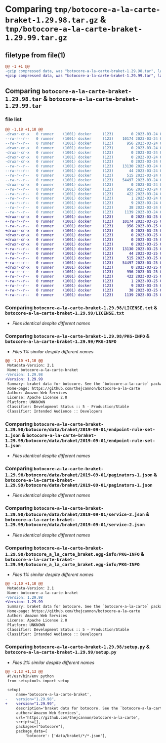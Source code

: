 # Comparing `tmp/botocore-a-la-carte-braket-1.29.98.tar.gz` & `tmp/botocore-a-la-carte-braket-1.29.99.tar.gz`

## filetype from file(1)

```diff
@@ -1 +1 @@
-gzip compressed data, was "botocore-a-la-carte-braket-1.29.98.tar", last modified: Fri Mar 24 01:24:10 2023, max compression
+gzip compressed data, was "botocore-a-la-carte-braket-1.29.99.tar", last modified: Sat Mar 25 01:22:29 2023, max compression
```

## Comparing `botocore-a-la-carte-braket-1.29.98.tar` & `botocore-a-la-carte-braket-1.29.99.tar`

### file list

```diff
@@ -1,18 +1,18 @@
-drwxr-xr-x   0 runner    (1001) docker     (123)        0 2023-03-24 01:24:10.165855 botocore-a-la-carte-braket-1.29.98/
--rw-r--r--   0 runner    (1001) docker     (123)    10174 2023-03-24 01:24:09.000000 botocore-a-la-carte-braket-1.29.98/LICENSE.txt
--rw-r--r--   0 runner    (1001) docker     (123)      956 2023-03-24 01:24:10.165855 botocore-a-la-carte-braket-1.29.98/PKG-INFO
-drwxr-xr-x   0 runner    (1001) docker     (123)        0 2023-03-24 01:24:10.165855 botocore-a-la-carte-braket-1.29.98/botocore/
-drwxr-xr-x   0 runner    (1001) docker     (123)        0 2023-03-24 01:24:10.165855 botocore-a-la-carte-braket-1.29.98/botocore/data/
-drwxr-xr-x   0 runner    (1001) docker     (123)        0 2023-03-24 01:24:10.165855 botocore-a-la-carte-braket-1.29.98/botocore/data/braket/
-drwxr-xr-x   0 runner    (1001) docker     (123)        0 2023-03-24 01:24:10.165855 botocore-a-la-carte-braket-1.29.98/botocore/data/braket/2019-09-01/
--rw-r--r--   0 runner    (1001) docker     (123)    13130 2023-03-24 01:23:57.000000 botocore-a-la-carte-braket-1.29.98/botocore/data/braket/2019-09-01/endpoint-rule-set-1.json
--rw-r--r--   0 runner    (1001) docker     (123)       44 2023-03-24 01:23:57.000000 botocore-a-la-carte-braket-1.29.98/botocore/data/braket/2019-09-01/examples-1.json
--rw-r--r--   0 runner    (1001) docker     (123)      515 2023-03-24 01:23:57.000000 botocore-a-la-carte-braket-1.29.98/botocore/data/braket/2019-09-01/paginators-1.json
--rw-r--r--   0 runner    (1001) docker     (123)    54497 2023-03-24 01:23:57.000000 botocore-a-la-carte-braket-1.29.98/botocore/data/braket/2019-09-01/service-2.json
-drwxr-xr-x   0 runner    (1001) docker     (123)        0 2023-03-24 01:24:10.165855 botocore-a-la-carte-braket-1.29.98/botocore_a_la_carte_braket.egg-info/
--rw-r--r--   0 runner    (1001) docker     (123)      956 2023-03-24 01:24:10.000000 botocore-a-la-carte-braket-1.29.98/botocore_a_la_carte_braket.egg-info/PKG-INFO
--rw-r--r--   0 runner    (1001) docker     (123)      422 2023-03-24 01:24:10.000000 botocore-a-la-carte-braket-1.29.98/botocore_a_la_carte_braket.egg-info/SOURCES.txt
--rw-r--r--   0 runner    (1001) docker     (123)        1 2023-03-24 01:24:10.000000 botocore-a-la-carte-braket-1.29.98/botocore_a_la_carte_braket.egg-info/dependency_links.txt
--rw-r--r--   0 runner    (1001) docker     (123)        9 2023-03-24 01:24:10.000000 botocore-a-la-carte-braket-1.29.98/botocore_a_la_carte_braket.egg-info/top_level.txt
--rw-r--r--   0 runner    (1001) docker     (123)       38 2023-03-24 01:24:10.165855 botocore-a-la-carte-braket-1.29.98/setup.cfg
--rw-r--r--   0 runner    (1001) docker     (123)     1139 2023-03-24 01:24:09.000000 botocore-a-la-carte-braket-1.29.98/setup.py
+drwxr-xr-x   0 runner    (1001) docker     (123)        0 2023-03-25 01:22:29.250739 botocore-a-la-carte-braket-1.29.99/
+-rw-r--r--   0 runner    (1001) docker     (123)    10174 2023-03-25 01:22:28.000000 botocore-a-la-carte-braket-1.29.99/LICENSE.txt
+-rw-r--r--   0 runner    (1001) docker     (123)      956 2023-03-25 01:22:29.250739 botocore-a-la-carte-braket-1.29.99/PKG-INFO
+drwxr-xr-x   0 runner    (1001) docker     (123)        0 2023-03-25 01:22:29.246739 botocore-a-la-carte-braket-1.29.99/botocore/
+drwxr-xr-x   0 runner    (1001) docker     (123)        0 2023-03-25 01:22:29.246739 botocore-a-la-carte-braket-1.29.99/botocore/data/
+drwxr-xr-x   0 runner    (1001) docker     (123)        0 2023-03-25 01:22:29.246739 botocore-a-la-carte-braket-1.29.99/botocore/data/braket/
+drwxr-xr-x   0 runner    (1001) docker     (123)        0 2023-03-25 01:22:29.250739 botocore-a-la-carte-braket-1.29.99/botocore/data/braket/2019-09-01/
+-rw-r--r--   0 runner    (1001) docker     (123)    13130 2023-03-25 01:22:12.000000 botocore-a-la-carte-braket-1.29.99/botocore/data/braket/2019-09-01/endpoint-rule-set-1.json
+-rw-r--r--   0 runner    (1001) docker     (123)       44 2023-03-25 01:22:12.000000 botocore-a-la-carte-braket-1.29.99/botocore/data/braket/2019-09-01/examples-1.json
+-rw-r--r--   0 runner    (1001) docker     (123)      515 2023-03-25 01:22:12.000000 botocore-a-la-carte-braket-1.29.99/botocore/data/braket/2019-09-01/paginators-1.json
+-rw-r--r--   0 runner    (1001) docker     (123)    54497 2023-03-25 01:22:12.000000 botocore-a-la-carte-braket-1.29.99/botocore/data/braket/2019-09-01/service-2.json
+drwxr-xr-x   0 runner    (1001) docker     (123)        0 2023-03-25 01:22:29.250739 botocore-a-la-carte-braket-1.29.99/botocore_a_la_carte_braket.egg-info/
+-rw-r--r--   0 runner    (1001) docker     (123)      956 2023-03-25 01:22:29.000000 botocore-a-la-carte-braket-1.29.99/botocore_a_la_carte_braket.egg-info/PKG-INFO
+-rw-r--r--   0 runner    (1001) docker     (123)      422 2023-03-25 01:22:29.000000 botocore-a-la-carte-braket-1.29.99/botocore_a_la_carte_braket.egg-info/SOURCES.txt
+-rw-r--r--   0 runner    (1001) docker     (123)        1 2023-03-25 01:22:29.000000 botocore-a-la-carte-braket-1.29.99/botocore_a_la_carte_braket.egg-info/dependency_links.txt
+-rw-r--r--   0 runner    (1001) docker     (123)        9 2023-03-25 01:22:29.000000 botocore-a-la-carte-braket-1.29.99/botocore_a_la_carte_braket.egg-info/top_level.txt
+-rw-r--r--   0 runner    (1001) docker     (123)       38 2023-03-25 01:22:29.250739 botocore-a-la-carte-braket-1.29.99/setup.cfg
+-rw-r--r--   0 runner    (1001) docker     (123)     1139 2023-03-25 01:22:28.000000 botocore-a-la-carte-braket-1.29.99/setup.py
```

### Comparing `botocore-a-la-carte-braket-1.29.98/LICENSE.txt` & `botocore-a-la-carte-braket-1.29.99/LICENSE.txt`

 * *Files identical despite different names*

### Comparing `botocore-a-la-carte-braket-1.29.98/PKG-INFO` & `botocore-a-la-carte-braket-1.29.99/PKG-INFO`

 * *Files 1% similar despite different names*

```diff
@@ -1,10 +1,10 @@
 Metadata-Version: 2.1
 Name: botocore-a-la-carte-braket
-Version: 1.29.98
+Version: 1.29.99
 Summary: braket data for botocore. See the `botocore-a-la-carte` package for more info.
 Home-page: https://github.com/thejcannon/botocore-a-la-carte
 Author: Amazon Web Services
 License: Apache License 2.0
 Platform: UNKNOWN
 Classifier: Development Status :: 5 - Production/Stable
 Classifier: Intended Audience :: Developers
```

### Comparing `botocore-a-la-carte-braket-1.29.98/botocore/data/braket/2019-09-01/endpoint-rule-set-1.json` & `botocore-a-la-carte-braket-1.29.99/botocore/data/braket/2019-09-01/endpoint-rule-set-1.json`

 * *Files identical despite different names*

### Comparing `botocore-a-la-carte-braket-1.29.98/botocore/data/braket/2019-09-01/paginators-1.json` & `botocore-a-la-carte-braket-1.29.99/botocore/data/braket/2019-09-01/paginators-1.json`

 * *Files identical despite different names*

### Comparing `botocore-a-la-carte-braket-1.29.98/botocore/data/braket/2019-09-01/service-2.json` & `botocore-a-la-carte-braket-1.29.99/botocore/data/braket/2019-09-01/service-2.json`

 * *Files identical despite different names*

### Comparing `botocore-a-la-carte-braket-1.29.98/botocore_a_la_carte_braket.egg-info/PKG-INFO` & `botocore-a-la-carte-braket-1.29.99/botocore_a_la_carte_braket.egg-info/PKG-INFO`

 * *Files 1% similar despite different names*

```diff
@@ -1,10 +1,10 @@
 Metadata-Version: 2.1
 Name: botocore-a-la-carte-braket
-Version: 1.29.98
+Version: 1.29.99
 Summary: braket data for botocore. See the `botocore-a-la-carte` package for more info.
 Home-page: https://github.com/thejcannon/botocore-a-la-carte
 Author: Amazon Web Services
 License: Apache License 2.0
 Platform: UNKNOWN
 Classifier: Development Status :: 5 - Production/Stable
 Classifier: Intended Audience :: Developers
```

### Comparing `botocore-a-la-carte-braket-1.29.98/setup.py` & `botocore-a-la-carte-braket-1.29.99/setup.py`

 * *Files 2% similar despite different names*

```diff
@@ -1,13 +1,13 @@
 #!/usr/bin/env python
 from setuptools import setup
 
 setup(
     name='botocore-a-la-carte-braket',
-    version="1.29.98",
+    version="1.29.99",
     description='braket data for botocore. See the `botocore-a-la-carte` package for more info.',
     author='Amazon Web Services',
     url='https://github.com/thejcannon/botocore-a-la-carte',
     scripts=[],
     packages=["botocore"],
     package_data={
         'botocore': ['data/braket/*/*.json'],
```

